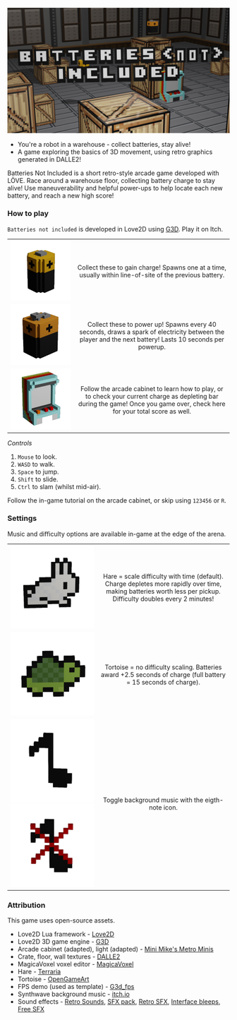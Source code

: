 ![](promo/promo_title.png)

* You're a robot in a warehouse - collect batteries, stay alive!
* A game exploring the basics of 3D movement, using retro graphics generated in DALLE2!

Batteries Not Included is a short retro-style arcade game developed with LÖVE. Race around a warehouse floor, collecting battery charge to stay alive! Use  maneuverability and helpful power-ups to help locate each new battery, and reach a new high score!

### How to play
`Batteries not included` is developed in Love2D using [G3D](https://github.com/groverburger/g3d). Play it on Itch.

|||
|:---:|:---:|
|![](promo/battery1render.png)| Collect these to gain charge! Spawns one at a time, usually within line-of-site of the previous battery. |
|![](promo/battery2render.png)| Collect these to power up! Spawns every 40 seconds, draws a spark of electricity between the player and the next battery! Lasts 10 seconds per powerup. |
|![](promo/arcaderender.png)| Follow the arcade cabinet to learn how to play, or to check your current charge as depleting bar during the game! Once you game over, check here for your total score as well. |

_Controls_
1. `Mouse` to look.
2. `WASD` to walk.
3. `Space` to jump.
4. `Shift` to slide.
5. `Ctrl` to slam (whilst mid-air).

Follow the in-game tutorial on the arcade cabinet, or skip using `123456` or `R`.

### Settings
Music and difficulty options are available in-game at the edge of the arena.

|||
|:---:|:---:|
|![](promo/bunnyrender.png)| Hare = scale difficulty with time (default). Charge depletes more rapidly over time, making batteries worth less per pickup. Difficulty doubles every 2 minutes! |
|![](promo/tortoiserender.png)| Tortoise = no difficulty scaling. Batteries award +2.5 seconds of charge (full battery = 15 seconds of charge). |
|![](promo/musicrender.png) ![](promo/nomusicrender.png)| Toggle background music with the eigth-note icon. |

### Attribution
This game uses open-source assets.

* Love2D Lua framework - [Love2D](https://love2d.org/) 
* Love2D 3D game engine - [G3D](https://github.com/groverburger/g3d)
* Arcade cabinet (adapted), light (adapted) - [Mini Mike's Metro Minis](https://github.com/mikelovesrobots/mmmm)
* Crate, floor, wall textures - [DALLE2](https://openai.com/dall-e-2/)
* MagicaVoxel voxel editor - [MagicaVoxel](https://ephtracy.github.io/)
* Hare - [Terraria](https://www.terraria.org/)
* Tortoise - [OpenGameArt](https://opengameart.org/content/16x16-animated-turtle)
* FPS demo (used as template) - [G3d_fps](https://github.com/groverburger/g3d_fps)
* Synthwave background music - [itch.io](https://alkakrab.itch.io/free-shooter-synthwave-music-pack)
* Sound effects - [Retro Sounds](https://dagurasusketch.itch.io/retrosounds), [SFX pack](https://dabolka.itch.io/sfx-pack), [Retro SFX](https://inertsongs.itch.io/free-retro-sfx), [Interface bleeps](https://bleeoop.itch.io/interface-bleeps), [Free SFX](https://kronbits.itch.io/freesfx)